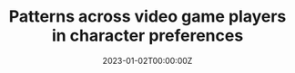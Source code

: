 ---
title: Patterns across video game players in character preferences
Summary: As a personal project, I extracted player data from a public API of a popular video game to explore player preferences in what kinds of characters they like to play. Analysis code and visualizations can be found {{< staticref "https://github.com/marlietandoc/lol_analysis" "newtab" >}}here.{{</staticref >}}
tags:
  - Research
date: '2023-01-02T00:00:00Z'



# Optional external URL for project (replaces project detail page).
external_link: ''

image:
  caption: 'Network'
  focal_point: Smart



# Slides (optional).
#   Associate this project with Markdown slides.
#   Simply enter your slide deck's filename without extension.
#   E.g. `slides = "example-slides"` references `content/slides/example-slides.md`.
#   Otherwise, set `slides = ""`.
slides: = ""
---